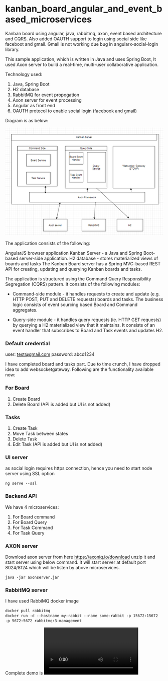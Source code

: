 # kanban_board_angular_and_event_based_microservices
Kanban board using angular, java, rabbitmq, axon, event based architecture and CQRS. Also added OAUTH support to login using social side like faceboot and gmail.
Gmail is not working due bug in angularx-social-login library.

This sample application, which is written in Java and uses Spring Boot, It used Axon server to build a real-time, multi-user collaborative application. 

Technology used: 
1. Java, Spring Boot
2. H2 database
3. RabbitMQ for event propogation
4. Axon server for event processing
5. Angular as front end
6. OAUTH protocol to enable social login (facebook and gmail)

Diagram is as below:

![](https://github.com/tushargoel86/kanban_board_angular_and_event_based_microservices/blob/master/kanban_server_design.PNG)

The application consists of the following:

AngularJS browser application
Kanban Server - a Java and Spring Boot-based server-side application.
H2 database - stores materialized views of boards and tasks
The Kanban Board server has a Spring MVC-based REST API for creating, updating and querying Kanban boards and tasks. 


The application is structured using the Command Query Responsibility Segregation (CQRS) pattern. It consists of the following modules:

* Command-side module - it handles requests to create and update (e.g. HTTP POST, PUT and DELETE requests) boards and tasks. The business logic consists of event sourcing based Board and Command aggregates.

* Query-side module - it handles query requests (ie. HTTP GET requests) by querying a H2 materialized view that it maintains. It consists of an event handler that subscribes to Board and Task events and updates H2. 

### Default credential
user: test@gmail.com
password: abcd1234


I have completed board and tasks part. Due to time crunch, I have dropped idea to add websocketgateway. Following are the functionality available now:
### For Board
1. Create Board
2. Delete Board (API is added but UI is not added)

### Tasks
1. Create Task
2. Move Task between states
3. Delete Task
4. Edit Task (API is added but UI is not added)


### UI server ####
as social login requires https connection, hence you need to start node server using SSL option

```
ng serve --ssl
```
### Backend API
We have 4 microservices:
1. For Board command
2. For Board Query
3. For Task Command
4. For Task Query

### AXON server
Download axon server from here https://axoniq.io/download
unzip it and start server using below command. It will start server at default port 8024/8124 which will be listen by above microservices.

```
java -jar axonserver.jar
```

### RabbitMQ server
I have used RabbiMQ docker image
```
docker pull rabbitmq
docker run -d --hostname my-rabbit --name some-rabbit -p 15672:15672  -p 5672:5672 rabbitmq:3-management
 ```


Complete demo is ![here](https://github.com/tushargoel86/kanban_board_angular_and_event_based_microservices/blob/master/images/bandicam%202020-08-01%2017-04-01-734.mp4)




